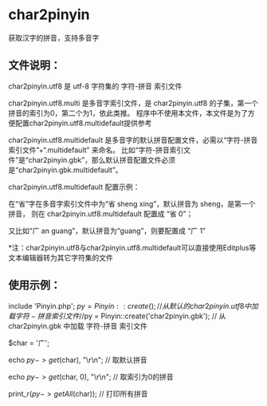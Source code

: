char2pinyin
===========

获取汉字的拼音，支持多音字

文件说明：
---------------------------------

char2pinyin.utf8 是 utf-8 字符集的 字符-拼音 索引文件

char2pinyin.utf8.multi 是多音字索引文件，是 char2pinyin.utf8 的子集，第一个拼音的索引为0，第二个为1，依此类推。
程序中不使用本文件，本文件是为了方便配置char2pinyin.utf8.multidefault提供参考

char2pinyin.utf8.multidefault 是多音字的默认拼音配置文件，必需以“字符-拼音索引文件”+“.multidefault” 来命名。
比如“字符-拼音索引文件”是“char2pinyin.gbk”，那么默认拼音配置文件必须是“char2pinyin.gbk.multidefault”。


char2pinyin.utf8.multidefault 配置示例：

在“省”字在多音字索引文件中为“省 sheng xing”，默认拼音为 sheng，是第一个拼音，
则在 char2pinyin.utf8.multidefault 配置成 “省 0”；

又比如“广 an guang”，默认拼音为“guang”，则要配置成 “广 1”

*注：char2pinyin.utf8与char2pinyin.utf8.multidefault可以直接使用Editplus等文本编辑器转为其它字符集的文件


使用示例：
--------------------------------

include 'Pinyin.php';
$py = Pinyin::create(); // 从默认的 char2pinyin.utf8 中加载 字符-拼音 索引文件
//$py = Pinyin::create('char2pinyin.gbk'); // 从 char2pinyin.gbk 中加载 字符-拼音 索引文件

$char = '广';

echo $py->get($char), "\r\n"; // 取默认拼音

echo $py->get($char, 0), "\r\n"; // 取索引为0的拼音

print_r($py->getAll($char)); // 打印所有拼音
